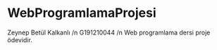 # WebProgramlamaProjesi
Zeynep Betül Kalkanlı /n
G191210044 /n
Web programlama dersi proje ödevidir.
